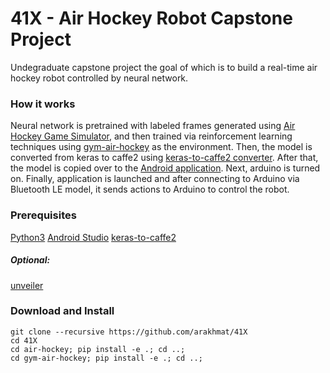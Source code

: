 # 41X - Air Hockey Robot Capstone Project
Undegraduate capstone project the goal of which is to build a real-time air hockey robot controlled by neural network.

### How it works
Neural network is pretrained with labeled frames generated using [Air Hockey Game Simulator](https://github.com/arakhmat/air-hockey), and then trained via reinforcement learning techniques using [gym-air-hockey](https://github.com/arakhmat/gym-air-hockey) as the environment. Then, the model is converted from keras to caffe2 using [keras-to-caffe2 converter](https://github.com/arakhmat/keras-to-caffe2). After that, the model is copied over to the [Android application](https://github.com/arakhmat/perception). Next, arduino is turned on. Finally, application is launched and after connecting to Arduino via Bluetooth LE model, it sends actions to Arduino to control the robot.
### Prerequisites
[Python3](https://www.anaconda.com/download/)
[Android Studio](https://developer.android.com/studio/index.html)
[keras-to-caffe2](https://github.com/arakhmat/keras-to-caffe2)
##### Optional:
[unveiler](https://github.com/arakhmat/unveiler)
### Download and Install
```
git clone --recursive https://github.com/arakhmat/41X
cd 41X
cd air-hockey; pip install -e .; cd ..;
cd gym-air-hockey; pip install -e .; cd ..;
```
